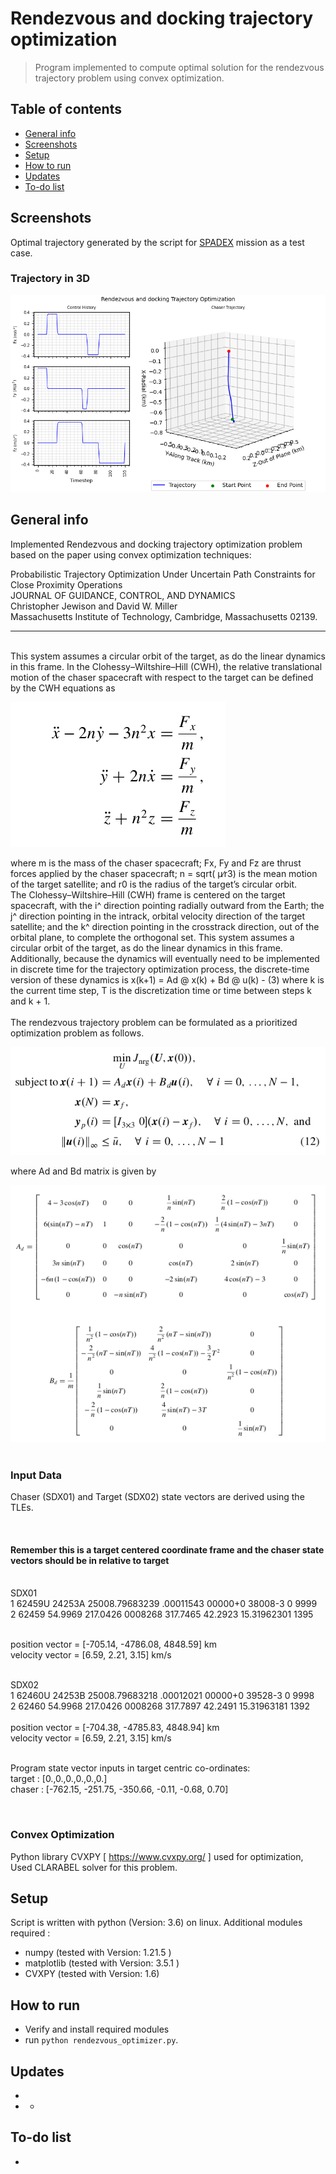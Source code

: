 # Rendezvous and docking trajectory optimization
> Program implemented to compute optimal solution for the rendezvous  trajectory problem using convex optimization.   

## Table of contents
* [General info](#general-info)
* [Screenshots](#screenshots)
* [Setup](#setup)
* [How to run ](#how)
* [Updates](#updates)
* [To-do list](#to-do)


## Screenshots
Optimal trajectory generated by the script for [SPADEX](https://www.isro.gov.in/mission_SpaDeX.html) mission as a test case.   
### Trajectory in 3D   

![results](img/output.png)      


## General info
Implemented Rendezvous and docking trajectory optimization problem
based on the paper using convex optimization techniques:    

Probabilistic Trajectory Optimization Under Uncertain Path Constraints for Close Proximity Operations     
JOURNAL OF GUIDANCE, CONTROL, AND DYNAMICS    
Christopher Jewison and David W. Miller     
Massachusetts Institute of Technology, Cambridge, Massachusetts 02139.      
***   

&nbsp;         
This system assumes a circular orbit of the target, as do the linear dynamics in this frame. In the Clohessy–Wiltshire–Hill (CWH), the relative translational motion of the chaser spacecraft with respect to the target can be defined by the CWH equations as     

![results](./img/CWH.png)   
   
where m is the mass of the chaser spacecraft; Fx, Fy and Fz are thrust forces applied by the chaser spacecraft; n = sqrt( μ∕r3) is the mean motion of the target satellite; and r0 is the radius of the target’s
circular orbit.
&nbsp;    
The Clohessy–Wiltshire–Hill (CWH) frame is centered on the target spacecraft, with the i^ direction pointing radially outward from the Earth; the j^ direction pointing in the intrack, orbital velocity direction of the target satellite; and the k^ direction pointing in the crosstrack direction, out of the orbital plane, to complete the orthogonal set. This system assumes a circular orbit of the target, as do the linear dynamics in this frame.
&nbsp;    
Additionally, because the dynamics will eventually need to be implemented in discrete time for the trajectory optimization process, the discrete-time version of these
dynamics is x(k+1) =  Ad @ x(k) + Bd @ u(k)   - (3)
where k is the current time step, T is the discretization time or time
between steps k and k + 1.    
&nbsp;    
The rendezvous trajectory problem can be formulated as a prioritized optimization problem as
follows.

![results](./img/formulation.png)   

where Ad and Bd matrix is given by     

![results](./img/Ad-Bd.png)   
&nbsp;    


### Input Data    
Chaser (SDX01) and Target (SDX02) state vectors are derived using the TLEs.  
   
&nbsp;    
#### Remember this is a target centered coordinate frame and the chaser state vectors should be in relative to target   

&nbsp;   
SDX01                   
    1 62459U 24253A   25008.79683239  .00011543  00000+0  38008-3 0  9999      
    2 62459  54.9969 217.0426 0008268 317.7465  42.2923 15.31962301  1395     
    
&nbsp;    
position vector    = [-705.14, -4786.08, 4848.59] km     
velocity vector    = [6.59, 2.21, 3.15] km/s      
&nbsp;    

SDX02                   
    1 62460U 24253B   25008.79683218  .00012021  00000+0  39528-3 0  9998       
    2 62460  54.9968 217.0426 0008268 317.7897  42.2491 15.31963181  1392     
&nbsp;     
position vector    = [-704.38, -4785.83, 4848.94] km      
velocity vector    = [6.59, 2.21, 3.15] km/s     

&nbsp;   
Program state vector inputs in target centric co-ordinates:    
target :  [0.,0.,0.,0.,0.,0.]   
chaser :  [-762.15, -251.75, -350.66, -0.11, -0.68, 0.70]  

&nbsp;     
### Convex Optimization    

Python library CVXPY [ https://www.cvxpy.org/ ] used for optimization,       
Used CLARABEL solver for this problem.     

## Setup
Script is written with python (Version: 3.6) on linux. Additional modules required :   

* numpy  (tested with Version: 1.21.5 )
* matplotlib  (tested with Version: 3.5.1 )
* CVXPY (tested with Version: 1.6)

## How to run   
* Verify and install required modules 
* run `python rendezvous_optimizer.py`. 


## Updates   
*   
*   *  

## To-do list
* 

